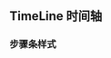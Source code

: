 <div class="demo-header">
<p class="overviewicon">
  <span class="wapi-ui-time-line wapi-navigation-steps"/>
</p>

## TimeLine 时间轴

<mobile-uxlink widget-name="TimeLine"></mobile-uxlink>

</div>

### 步骤条样式

<mobile-view link="time-line/steps"></mobile-view>

<br>

<!-- <mobile-attributes link="time-line"></mobile-attributes> -->
